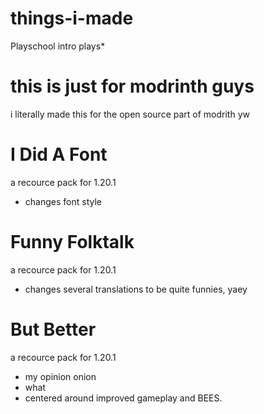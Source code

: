 # things-i-made
Playschool intro plays*

# this is just for modrinth guys
i literally made this for the open source part of modrith yw

# I Did A Font
a recource pack for 1.20.1
- changes font style

# Funny Folktalk
a recource pack for 1.20.1
- changes several translations to be quite funnies, yaey

# But Better
a recource pack for 1.20.1
- my opinion onion
- what
- centered around improved gameplay and BEES.

